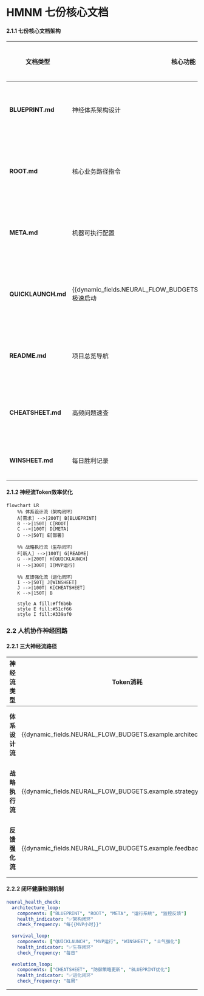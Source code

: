 # HMNM 七份核心文档

#### 2.1.1 七份核心文档架构

| 文档类型 | 核心功能 | Token预算 | 人机分工 | 更新频率 | 创业价值 |
|----------|----------|-----------|----------|----------|----------|
| **BLUEPRINT.md** | 神经体系架构设计 | ≤{{dynamic_fields.HMNM_TOKEN_BUDGETS.example.blueprint_budget}}T | {{dynamic_fields.HUMAN_MACHINE_RATIO.example.blueprint_ratio}} | 低频(体系变革) | 技术可行性验证 |
| **ROOT.md** | 核心业务路径指令 | ≤{{dynamic_fields.HMNM_TOKEN_BUDGETS.example.root_budget}}T | {{dynamic_fields.HUMAN_MACHINE_RATIO.example.root_ratio}} | 中高频(需求变更) | 战略优先级制定 |
| **META.md** | 机器可执行配置 | ≤{{dynamic_fields.HMNM_TOKEN_BUDGETS.example.meta_budget}}T | {{dynamic_fields.HUMAN_MACHINE_RATIO.example.meta_ratio}} | 实时(配置更新) | 自动化部署 |
| **QUICKLAUNCH.md** | {{dynamic_fields.NEURAL_FLOW_BUDGETS.example.quicklaunch_time_limit}}极速启动 | ≤{{dynamic_fields.HMNM_TOKEN_BUDGETS.example.quicklaunch_budget}}T | {{dynamic_fields.HUMAN_MACHINE_RATIO.example.quicklaunch_ratio}} | 极低频(稳定冻结) | 首日MVP存活 |
| **README.md** | 项目总览导航 | ≤{{dynamic_fields.HMNM_TOKEN_BUDGETS.example.readme_budget}}T | 80%:20% | 中频(新增文档) | 认知地图建立 |
| **CHEATSHEET.md** | 高频问题速查 | ≤{{dynamic_fields.HMNM_TOKEN_BUDGETS.example.cheatsheet_budget}}T | 70%:30% | 高频(随用随增) | {{dynamic_fields.NEURAL_FLOW_BUDGETS.roi_estimate}}问题解决 |
| **WINSHEET.md** | 每日胜利记录 | ≤{{dynamic_fields.HMNM_TOKEN_BUDGETS.example.winsheet_budget}}T | 50%:50% | 每日更新 | 士气强化循环 |

#### 2.1.2 神经流Token效率优化

```mermaid
flowchart LR
    %% 体系设计流（架构闭环）
    A[需求] -->|200T| B[BLUEPRINT]
    B -->|150T| C[ROOT]
    C -->|100T| D[META]
    D -->|50T| E[部署]
    
    %% 战略执行流（生存闭环）
    F[新人] -->|100T| G[README]
    G -->|200T| H[QUICKLAUNCH]
    H -->|300T| I[MVP运行]
    
    %% 反馈强化流（进化闭环）
    I -->|50T| J[WINSHEET]
    J -->|100T| K[CHEATSHEET]
    K -->|150T| B
    
    style A fill:#ff6b6b
    style E fill:#51cf66
    style I fill:#339af0
```

### 2.2 人机协作神经回路

#### 2.2.1 三大神经流路径
| 神经流类型 | Token消耗 | 时间要求 | 成功指标 | 优化策略 |
|------------|-----------|----------|----------|----------|
| **体系设计流** | {{dynamic_fields.NEURAL_FLOW_BUDGETS.example.architecture_flow}}T | {{小时}}内 | 架构图完成 | 模板化决策树 |
| **战略执行流** | {{dynamic_fields.NEURAL_FLOW_BUDGETS.example.strategy_flow}}T | {{dynamic_fields.NEURAL_FLOW_BUDGETS.example.quicklaunch_time_limit}}内 | MVP存活 | 缓存常用路径 |
| **反馈强化流** | {{dynamic_fields.NEURAL_FLOW_BUDGETS.example.feedback_flow}}T | 实时 | 问题解决率≥{{dynamic_fields.NEURAL_FLOW_BUDGETS.example.problem_solving_rate}} | 增量学习优化 |

#### 2.2.2 闭环健康检测机制
```yaml
neural_health_check:
  architecture_loop:
    components: ["BLUEPRINT", "ROOT", "META", "运行系统", "监控反馈"]
    health_indicator: "✅架构闭环"
    check_frequency: "每{{MVP小时}}"
    
  survival_loop:
    components: ["QUICKLAUNCH", "MVP运行", "WINSHEET", "士气强化"]
    health_indicator: "✅生存闭环"
    check_frequency: "每日"
    
  evolution_loop:
    components: ["CHEATSHEET", "防御策略更新", "BLUEPRINT优化"]
    health_indicator: "✅进化闭环"
    check_frequency: "每周"
```

---